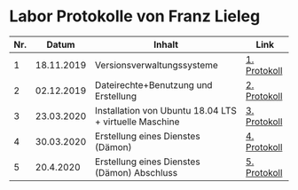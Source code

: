 # Labor Protokolle von Franz Lieleg

| Nr. | Datum | Inhalt | Link |
|-----|-------|--------|------|
| 1   | 18.11.2019| Versionsverwaltungssysteme | [1. Protokoll](https://github.com/HTLMechatronics/m17-3ahme-la1-sx/blob/liefrm17/SxLab%20Protokolle/protokoll-1_liefrm17_2019-11-18.md) |
| 2   | 02.12.2019| Dateirechte+Benutzung und Erstellung | [2. Protokoll](https://github.com/HTLMechatronics/m17-3ahme-la1-sx/blob/liefrm17/SxLab%20Protokolle/protokoll-2_liefrm17_2019-12-02.md)|
| 3   | 23.03.2020 | Installation von Ubuntu 18.04 LTS + virtuelle Maschine | [3. Protokoll](https://github.com/HTLMechatronics/m17-3ahme-la1-sx/blob/liefrm17/SxLab%20Protokolle/protokoll-3_liefrm_2020-3-25.md)
| 4   | 30.03.2020 | Erstellung eines Dienstes (Dämon) | [4. Protokoll](https://github.com/HTLMechatronics/m17-3ahme-la1-sx/edit/liefrm17/SxLab%20Protokolle/protokoll-4_liefrm17_2020-3-30.md)
| 5   | 20.4.2020  | Erstellung eines Dienstes (Dämon) Abschluss |[5. Protokoll](https://github.com/HTLMechatronics/m17-3ahme-la1-sx/blob/liefrm17/SxLab%20Protokolle/protokoll-5_liefrm17_2020-4-20.md)

